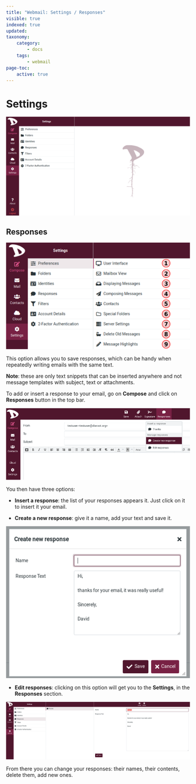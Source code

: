 ```yaml
---
title: "Webmail: Settings / Responses"
visible: true
indexed: true
updated:
taxonomy:
    category:
        - docs
    tags:
        - webmail
page-toc:
    active: true
---
```


# Settings

![Settings](en/settings.png)

## Responses

![Responses](en/set_preferences.png)

This option allows you to save responses, which can be handy when repeatedly writing emails with the same text.

**Note**: these are only text snippets that can be inserted anywhere and not message templates with subject, text or attachments.

To add or insert a response to your email, go on **Compose** and click on **Responses** button in the top bar.

![Identities](en/responses.png)

You then have three options:
- **Insert a response**: the list of your responses appears it. Just click on it to insert it your email.

- **Create a new response**: give it a name, add your text and save it.

![Identities](en/responses_new.png)

- **Edit responses**: clicking on this option will get you to the **Settings**, in the **Responses** section.

![Identities](en/responses_edit.png)

From there you can change your responses: their names, their contents, delete them, add new ones.
